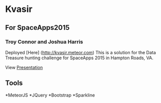 # Kvasir
## For SpaceApps2015
### Troy Connor and Joshua Harris
Deployed [Here] (http://kvasir.meteor.com) This is a solution for the Data Treasure hunting challenge
for SpaceApps 2015 in Hampton Roads, VA.

View [Presentation](http://prezi.com/zdwlz5a-kxbv/?utm_campaign=share&utm_medium=copy)
 

## Tools
*MeteorJS
*JQuery
*Bootstrap
*Sparkline

